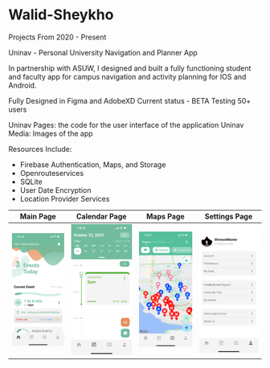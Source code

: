 # Walid-Sheykho
Projects From 2020 - Present

Uninav - Personal University Navigation and Planner App

In partnership with ASUW, I designed and built a fully functioning student and faculty app for campus navigation and activity planning for IOS and Android.

Fully Designed in Figma and AdobeXD
Current status - BETA Testing 50+ users

Uninav Pages: the code for the user interface of the application
Uninav Media: Images of the app

Resources Include:
- Firebase Authentication, Maps, and Storage
- Openrouteservices
- SQLite
- User Date Encryption
- Location Provider Services

Main Page                  |  Calendar Page            | Maps Page                 |  Settings Page
:-------------------------:|:-------------------------:|:-------------------------:|:-------------------------:|
<img src="https://github.com/ShmoonMaster/Walid-Sheykho/blob/main/Uninav%20Media/IMG_2584.PNG?raw=true" width=1145>  |  <img src="https://github.com/ShmoonMaster/Walid-Sheykho/blob/main/Uninav%20Media/IMG_2585.PNG?raw=true" width=1000> | <img src="https://github.com/ShmoonMaster/Walid-Sheykho/blob/main/Uninav%20Media/IMG_2586.PNG?raw=true" width=1130> | <img src="https://github.com/ShmoonMaster/Walid-Sheykho/blob/main/Uninav%20Media/IMG_2587.PNG?raw=true" width=1020>

